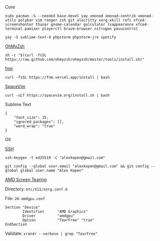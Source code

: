 Core
```
sudo pacman -S --needed base-devel yay xmonad xmonad-contrib xmonad-utils polybar vim ranger zsh git alacritty xorg-xkill rofi xfce4-screenshooter thunar gnome-calendar galculator lxappearance xfce4-terminal pamixer playerctl brave-browser nitrogen pavucontrol
```

```
yay -S sublime-text-4 phpstorm phpstorm-jre spotify
```

[OhMyZsh](https://ohmyz.sh/)
```
sh -c "$(curl -fsSL https://raw.github.com/ohmyzsh/ohmyzsh/master/tools/install.sh)"
```

[fnm](https://github.com/Schniz/fnm)
```
curl -fsSL https://fnm.vercel.app/install | bash
```

[SpaceVim](https://spacevim.org/)
```
curl -sLf https://spacevim.org/install.sh | bash
```

Sublime Text
```
{
    "font_size": 15,
    "ignored_packages": [],
    "word_wrap": "true"
}
```

Git

[SSH](https://docs.github.com/en/authentication/connecting-to-github-with-ssh/generating-a-new-ssh-key-and-adding-it-to-the-ssh-agent)
```
ssh-keygen -t ed25519 -C "alexkopen@gmail.com"
```

```
git config --global user.email "alexkopen@gmail.com" && git config --global global user.name "Alex Kopen"
```

[AMD Screen Tearing](https://davejansen.com/quick-how-to-fix-screen-tearing-in-ubuntu-with-amd-gpus/)

Directory: `etc/X11/xorg.conf.d`

File: `20-amdgpu.conf`
```
Section "Device"
        Identifier      "AMD Graphics"
        Driver          "amdgpu"
        Option          "TearFree" "true"
EndSection
```

Validate: `xrandr --verbose | grep "TearFree"`
